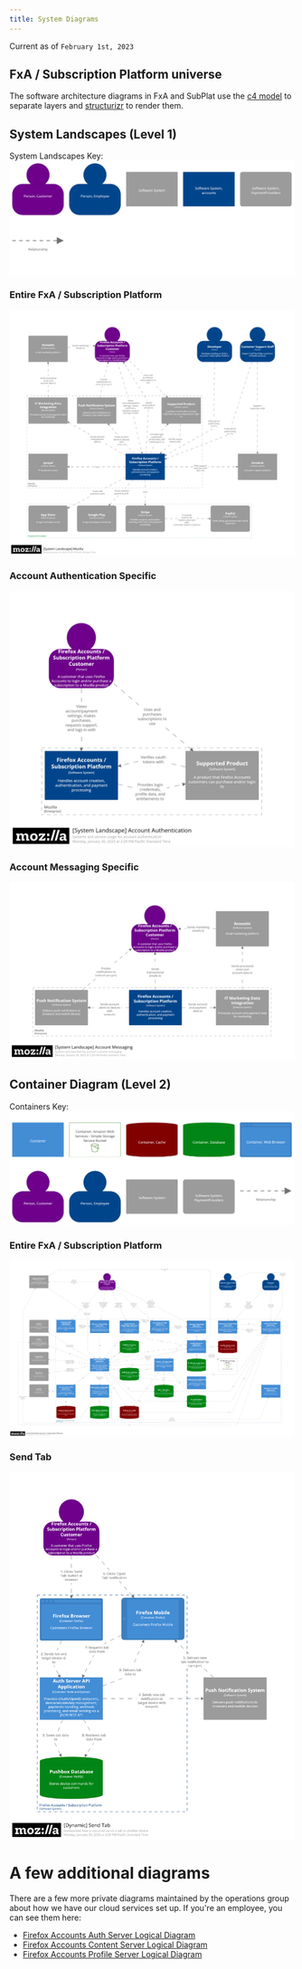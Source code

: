 ```yaml
---
title: System Diagrams
---
```


Current as of `February 1st, 2023`

## FxA / Subscription Platform universe

The software architecture diagrams in FxA and SubPlat use the [c4 model](https://c4model.com) to separate layers and [structurizr](https://structurizr.com/) to render them.

## System Landscapes (Level 1)

System Landscapes Key:
![](../../static/diagrams/structurizr-1-SystemLandscape-key.png)

### Entire FxA / Subscription Platform

![](../../static/diagrams/structurizr-1-SystemLandscape.png)

### Account Authentication Specific

![](../../static/diagrams/structurizr-1-AccountAuthenticationSystemLandscape.png)

### Account Messaging Specific

![](../../static/diagrams/structurizr-1-AccountSystemLandscape.png)

## Container Diagram (Level 2)

Containers Key:
![](../../static/diagrams/structurizr-1-Containers-key.png)

### Entire FxA / Subscription Platform

![](../../static/diagrams/structurizr-1-Containers.png)

### Send Tab

![](../../static/diagrams/structurizr-1-SendTab.png)

# A few additional diagrams

There are a few more private diagrams maintained by the operations group about
how we have our cloud services set up. If you're an employee, you can see
them here:

- [Firefox Accounts Auth Server Logical Diagram][fxa_auth_diagram]
- [Firefox Accounts Content Server Logical Diagram][fxa_content_diagram]
- [Firefox Accounts Profile Server Logical Diagram][fxa_profile_diagram]

[fxa_auth_diagram]: https://mana.mozilla.org/wiki/display/SVCOPS/FxA+Auth+Server+Logical+Diagram
[fxa_content_diagram]: https://mana.mozilla.org/wiki/display/SVCOPS/FxA+Content+Server+Logical+Diagram
[fxa_profile_diagram]: https://mana.mozilla.org/wiki/display/SVCOPS/FxA+Profile+Server+Logical+Diagram
